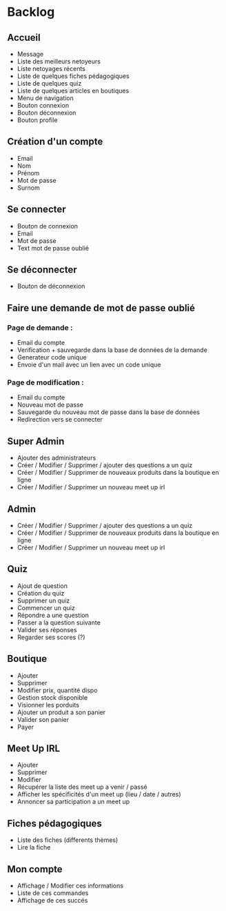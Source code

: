 # Backlog
## Accueil
- Message 
- Liste des meilleurs netoyeurs 
- Liste netoyages récents 
- Liste de quelques fiches pédagogiques
- Liste de quelques quiz
- Liste de quelques articles en boutiques 
- Menu de navigation 
- Bouton connexion
- Bouton déconnexion
- Bouton profile 
## Création d'un compte
- Email
- Nom
- Prénom
- Mot de passe 
- Surnom
## Se connecter
- Bouton de connexion
- Email
- Mot de passe 
- Text mot de passe oublié
## Se déconnecter
- Bouton de déconnexion
## Faire une demande de mot de passe oublié
### Page de demande : 
- Email du compte
- Verification + sauvegarde dans la base de données de la demande
- Generateur code unique 
- Envoie d'un mail avec un lien avec un code unique

### Page de modification  :
- Email du compte 
- Nouveau mot de passe
- Sauvegarde du nouveau mot de passe dans la base de données
- Redirection vers se connecter 
## Super Admin
- Ajouter des administrateurs
- Créer / Modifier / Supprimer / ajouter des questions a un quiz
- Créer / Modifier / Supprimer de nouveaux produits dans la boutique en ligne
- Créer / Modifier / Supprimer un nouveau meet up irl 
## Admin
- Créer / Modifier / Supprimer / ajouter des questions a un quiz
- Créer / Modifier / Supprimer de nouveaux produits dans la boutique en ligne
- Créer / Modifier / Supprimer un nouveau meet up irl 
## Quiz
- Ajout de question 
- Création du quiz
- Supprimer un quiz
- Commencer un quiz
- Répondre a une question
- Passer a la question suivante
- Valider ses réponses
- Regarder ses scores (?) 
## Boutique
- Ajouter
- Supprimer 
- Modifier prix, quantité dispo 
- Gestion stock disponible 
- Visionner les porduits
- Ajouter un produit a son panier
- Valider son panier
- Payer
## Meet Up IRL
- Ajouter
- Supprimer 
- Modifier
- Récupérer la liste des meet up a venir / passé
- Afficher les spécificités d'un meet up (lieu / date / autres) 
- Annoncer sa participation a un meet up
## Fiches pédagogiques
- Liste des fiches (differents thèmes)
- Lire la fiche 
## Mon compte
- Affichage / Modifier ces informations
- Liste de ces commandes
- Affichage de ces succés 
